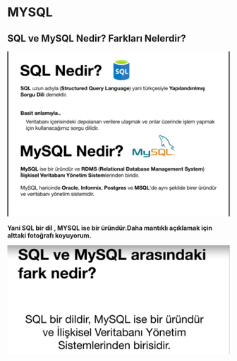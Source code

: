 # MYSQL
## SQL ve MySQL Nedir? Farkları Nelerdir?
<img src="sqlmysql.png">

<b>Yani SQL bir dil , MYSQL ise bir üründür.Daha mantıklı açıklamak için alttaki fotoğrafı koyuyorum.</b>

<img src="sqlmysql2.png">
